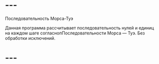 # ---
Последовательность Морса-Туэ

Данная программа рассчитывает последовательность нулей и единиц на каждом шаге согласнопПоследовательности Морса — Туэ.
Без обработки исключений.

# ---
